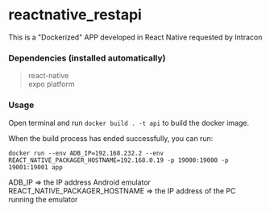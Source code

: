 # reactnative_restapi
This is a "Dockerized" APP developed in React Native requested by Intracon

### Dependencies (installed automatically)

> react-native<br>
> expo platform


### Usage

Open terminal and run `docker build . -t api` to build the docker image.

When the build process has ended successfully, you can run:

```
docker run --env ADB_IP=192.168.232.2 --env REACT_NATIVE_PACKAGER_HOSTNAME=192.168.0.19 -p 19000:19000 -p 19001:19001 app 
```

ADB_IP => the IP address Android emulator<br>
REACT_NATIVE_PACKAGER_HOSTNAME => the IP address of the PC running the emulator

